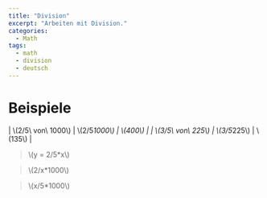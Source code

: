 ```yaml
---
title: "Division"
excerpt: "Arbeiten mit Division."
categories:
  - Math
tags:
  - math
  - division
  - deutsch
---
```


# Beispiele

| \\(2/5\\ von\\ 1000\\) |  \\(2/5*1000\\) | \\(400\\) |
| \\(3/5\\ von\\ 225\\) |  \\(3/5*225\\) | \\(135\\) |

> \\(y = 2/5*x\\)
<div id="plotDivisionVon"></div>
<script>plotGraph("2/5*x", "plotDivisionVon", 0, 1000);</script>

> \\(2/x*1000\\)
<div id="plotDivisionDivident"></div>
<script>plotGraph("2/x*1000", "plotDivisionDivident", 0, 10);</script>

> \\(x/5*1000\\)
<div id="plotDivisionDivisor"></div>
<script>plotGraph("x/5*1000", "plotDivisionDivisor", 0, 10);</script>



